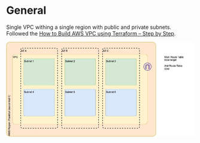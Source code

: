 # General
Single VPC withing a single region with public and private subnets.\
Followed the [How to Build AWS VPC using Terraform – Step by Step](https://spacelift.io/blog/terraform-aws-vpc).

![VPC design picture](img/image.png)